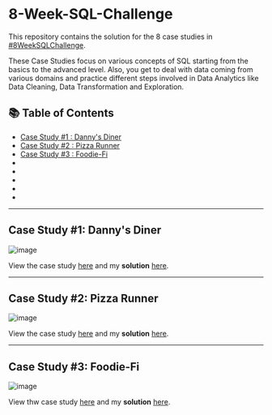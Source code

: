 # 8-Week-SQL-Challenge

This repository contains the solution for the 8 case studies in [#8WeekSQLChallenge](https://8weeksqlchallenge.com/).

These Case Studies focus on various concepts of SQL starting from the basics to the advanced level. Also, you get to deal with data coming from various domains and practice different steps involved in Data Analytics
like Data Cleaning, Data Transformation and Exploration.

## :books: Table of Contents

* [Case Study #1 : Danny's Diner](https://8weeksqlchallenge.com/case-study-1/)
* [Case Study #2 : Pizza Runner](https://8weeksqlchallenge.com/case-study-2/)
* [Case Study #3 : Foodie-Fi](https://8weeksqlchallenge.com/case-study-3/)
*
*
*
*
*
***
## Case Study #1: Danny's Diner

![image](https://user-images.githubusercontent.com/96012488/187034603-a602a9f5-fcf0-49af-a9b9-8c6aba59c3ff.png)

View the case study [here](https://8weeksqlchallenge.com/case-study-1/) and my **solution** [here](https://github.com/PriyaPalak/8-Week-SQL-Challenge/blob/main/Case%20Study%20%231%20-%20Danny's%20Diner/Solution.md).

*** 

## Case Study #2: Pizza Runner

![image](https://user-images.githubusercontent.com/96012488/193450884-8db85cc3-fbc9-4038-99f5-87c3c611d40d.png)

View the case study [here](https://8weeksqlchallenge.com/case-study-2/) and my **solution** [here](https://github.com/PriyaPalak/8-Week-SQL-Challenge/tree/main/Case%20Study%20%232%20-%20Pizza%20Runner).

***

## Case Study #3: Foodie-Fi

![image](https://user-images.githubusercontent.com/96012488/193450997-465a1289-9e24-420d-a646-995cd0323994.png)

View thw case study [here](https://8weeksqlchallenge.com/case-study-3/) and my **solution** [here]().

